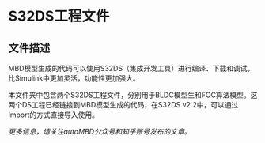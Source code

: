 
# S32DS工程文件

## 文件描述
MBD模型生成的代码可以使用S32DS（集成开发工具）进行编译、下载和调试，比Simulink中更加灵活，功能性更加强大。

本文件夹中包含两个S32DS工程文件，分别用于BLDC模型生和FOC算法模型。这两个DS工程已经链接到MBD模型生成的代码，在S32DS v2.2中，可以通过Import的方式直接导入使用。

*更多信息，请关注autoMBD公众号和知乎账号发布的文章。*
